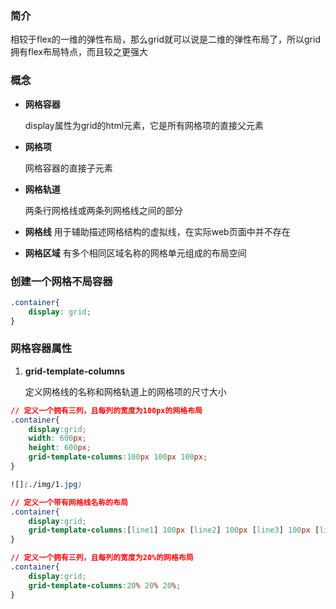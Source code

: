### 简介
相较于flex的一维的弹性布局，那么grid就可以说是二维的弹性布局了，所以grid拥有flex布局特点，而且较之更强大
### 概念
- **网格容器**
  
  display属性为grid的html元素，它是所有网格项的直接父元素
- **网格项**
  
  网格容器的直接子元素
- **网格轨道**

  两条行网格线或两条列网格线之间的部分
- **网格线**
  用于辅助描述网格结构的虚拟线，在实际web页面中并不存在
- **网格区域**
  有多个相同区域名称的网格单元组成的布局空间

### 创建一个网格不局容器
```css
.container{
    display: grid;
}
```
### 网格容器属性

1. **grid-template-columns**
   
   定义网格线的名称和网格轨道上的网格项的尺寸大小

```css
// 定义一个拥有三列，且每列的宽度为100px的网格布局
.container{
    display:grid;
    width: 600px;
    height: 600px;
    grid-template-columns:100px 100px 100px;
}

![](./img/1.jpg)

// 定义一个带有网格线名称的布局
.container{
    display:grid;
    grid-template-columns:[line1] 100px [line2] 100px [line3] 100px [line4];
}

// 定义一个拥有三列，且每列的宽度为20%的网格布局
.container{
    display:grid;
    grid-template-columns:20% 20% 20%;
}
```